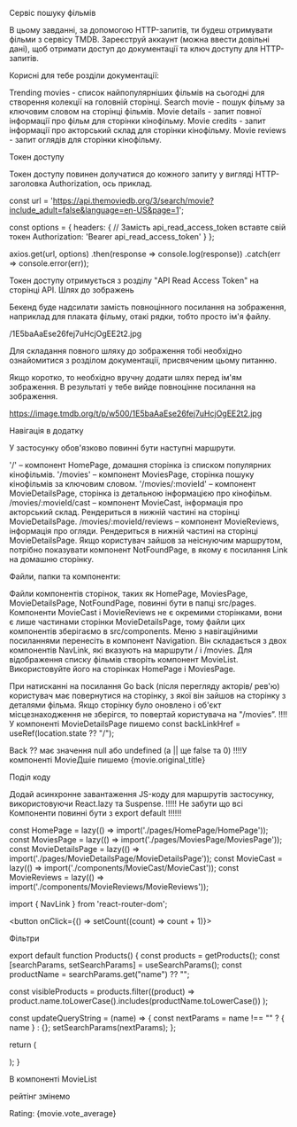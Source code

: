 Сервіс пошуку фільмів



В цьому завданні, за допомогою HTTP-запитів, ти будеш отримувати фільми з сервісу TMDB. Зареєструй аккаунт (можна ввести довільні дані), щоб отримати доступ до документації та ключ доступу для HTTP-запитів.

Корисні для тебе розділи документації:

Trending movies - список найпопулярніших фільмів на сьогодні для створення колекції на головній сторінці.
Search movie - пошук фільму за ключовим словом на сторінці фільмів.
Movie details - запит повної інформації про фільм для сторінки кінофільму.
Movie credits - запит інформації про акторський склад для сторінки кінофільму.
Movie reviews - запит оглядів для сторінки кінофільму.



Токен доступу

Токен доступу повинен долучатися до кожного запиту у вигляді HTTP-заголовка Authorization, ось приклад.


const url = 'https://api.themoviedb.org/3/search/movie?include_adult=false&language=en-US&page=1';

const options = {
  headers: {
	// Замість api_read_access_token вставте свій токен
    Authorization: 'Bearer api_read_access_token'
  }
};

axios.get(url, options)
  .then(response => console.log(response))
  .catch(err => console.error(err));



Токен доступу отримується з розділу "API Read Access Token" на сторінці API.
Шлях до зображень


Бекенд буде надсилати замість повноцінного посилання на зображення, наприклад для плаката фільму, отакі рядки, тобто просто ім'я файлу.


/1E5baAaEse26fej7uHcjOgEE2t2.jpg


Для складання повного шляху до зображення тобі необхідно ознайомитися з розділом документації, присвяченим цьому питанню.

Якщо коротко, то необхідно вручну додати шлях перед ім'ям зображення. В результаті у тебе вийде повноцінне посилання на зображення.

https://image.tmdb.org/t/p/w500/1E5baAaEse26fej7uHcjOgEE2t2.jpg



Навігація в додатку



У застосунку обов'язково повинні бути наступні маршрути.

'/' – компонент HomePage, домашня сторінка із списком популярних кінофільмів.
'/movies' – компонент MoviesPage, сторінка пошуку кінофільмів за ключовим словом.
'/movies/:movieId' – компонент MovieDetailsPage, сторінка із детальною інформацією про кінофільм.
/movies/:movieId/cast – компонент MovieCast, інформація про акторський склад. Рендериться в нижній частині на сторінці MovieDetailsPage.
/movies/:movieId/reviews – компонент MovieReviews, інформація про огляди. Рендериться в нижній частині на сторінці MovieDetailsPage.
Якщо користувач зайшов за неіснуючим маршрутом, потрібно показувати компонент NotFoundPage, в якому є посилання Link на домашню сторінку.


Файли, папки та компоненти:

Файли компонентів сторінок, таких як HomePage, MoviesPage, MovieDetailsPage, NotFoundPage, повинні бути в папці src/pages.
Компоненти MovieCast і MovieReviews не є окремими сторінками, вони є лише частинами сторінки MovieDetailsPage, тому файли цих компонентів зберігаємо в src/components.
Меню з навігаційними посиланнями перенесіть в компонент Navigation. Він складається з двох компонентів NavLink, які вказують на маршрути / і /movies.
Для відображення списку фільмів створіть компонент MovieList. Використовуйте його на сторінках HomePage і MoviesPage.


При натисканні на посилання Go back (після перегляду акторів/ рев'ю) користувач має повернутися на сторінку, з якої він зайшов на сторінку з деталями фільма. Якщо сторінку було оновлено і об'єкт місцезнаходження не зберігся, то повертай користувача на "/movies”.
!!!!У компоненті MovieDetailsPage пишемо
const backLinkHref = useRef(location.state ?? "/");
<Link to={backLinkRef.current}>Back</Link>
?? має значення null або undefined (a || ще false та  0)
!!!!У компоненті MovieДшіе пишемо
 <NavLink to={`/movies/${movie.id}`} state={ location }>
            {movie.original_title}
          </NavLink>


Поділ коду

Додай асинхронне завантаження JS-коду для маршрутів застосунку, використовуючи React.lazy та Suspense.
!!!!! Не забути що всі Компоненти повинні бути з export default !!!!!!




const HomePage = lazy(() => import('./pages/HomePage/HomePage'));
const MoviesPage = lazy(() => import('./pages/MoviesPage/MoviesPage'));
const MovieDetailsPage = lazy(() => import('./pages/MovieDetailsPage/MovieDetailsPage'));
const MovieCast = lazy(() => import('./components/MovieCast/MovieCast'));
const MovieReviews = lazy(() => import('./components/MovieReviews/MovieReviews'));


import { NavLink } from 'react-router-dom';

<button onClick={() => setCount((count) => count + 1)}>

Фільтри


export default function Products() {
  const products = getProducts();
  const [searchParams, setSearchParams] = useSearchParams();
  const productName = searchParams.get("name") ?? "";

  const visibleProducts = products.filter((product) =>
    product.name.toLowerCase().includes(productName.toLowerCase())
  );

  const updateQueryString = (name) => {
    const nextParams = name !== "" ? { name } : {};
    setSearchParams(nextParams);
  };

  return (
    <main>
      <SearchBox value={productName} onChange={updateQueryString} />
      <ProductList products={visibleProducts} />
    </main>
  );
}


В компоненті MovieList

рейтінг змінемо 
<p className={css.rating}>
                      Rating: {movie.vote_average}
                    </p>
